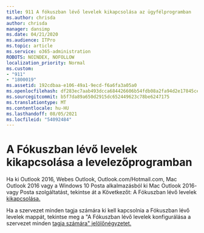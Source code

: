 ```yaml
---
title: 911 A fókuszban lévő levelek kikapcsolása az ügyfélprogramban
ms.author: chrisda
author: chrisda
manager: dansimp
ms.date: 04/21/2020
ms.audience: ITPro
ms.topic: article
ms.service: o365-administration
ROBOTS: NOINDEX, NOFOLLOW
localization_priority: Normal
ms.custom:
- "911"
- "1800019"
ms.assetid: 192cdbaa-e106-49a1-9ecd-f6a6fa3a05a0
ms.openlocfilehash: df283ec7aab493dcca684426606b54fdb08a2fa94d2e17845cefc028ed4407c5
ms.sourcegitcommit: b5f7da89a650d2915dc652449623c78be6247175
ms.translationtype: MT
ms.contentlocale: hu-HU
ms.lasthandoff: 08/05/2021
ms.locfileid: "54092484"
---
```

# <a name="turn-off-focused-inbox-in-email-clients"></a>A Fókuszban lévő levelek kikapcsolása a levelezőprogramban

Ha ki Outlook 2016, Webes Outlook, Outlook.com/Hotmail.com, Mac Outlook 2016 vagy a Windows 10 Posta alkalmazásból ki Mac Outlook 2016- vagy Posta szolgáltatást, tekintse át a Következőt: A Fókuszban lévő levelek [kikapcsolása.](https://support.office.com/article/f714d94d-9e63-4217-9ccb-6cb2986aa1b2.aspx)

Ha a szervezet minden tagja számára ki kell kapcsolnia a Fókuszban lévő levelek mappát, tekintse meg a "A Fókuszban lévő levelek konfigurálása a szervezet minden [tagja számára" jelölőnégyzetet.](https://docs.microsoft.com/microsoft-365/admin/setup/configure-focused-inbox)
